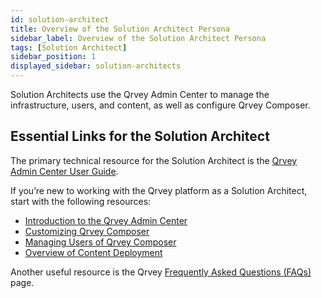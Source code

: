 ```yaml
---
id: solution-architect
title: Overview of the Solution Architect Persona
sidebar_label: Overview of the Solution Architect Persona
tags: [Solution Architect]
sidebar_position: 1
displayed_sidebar: solution-architects
---
```


Solution Architects use the Qrvey Admin Center to manage the infrastructure, users, and content, as well as configure Qrvey Composer.

## Essential Links for the Solution Architect
The primary technical resource for the Solution Architect is the [Qrvey Admin Center User Guide](../admin/introduction-to-qrvey-admin-center.md). 

If you’re new to working with the Qrvey platform as a Solution Architect, start with the following resources:
* [Introduction to the Qrvey Admin Center](../admin/introduction-to-qrvey-admin-center.md)
* [Customizing Qrvey Composer](../admin/customizing-qrvey-composer.md)
* [Managing Users of Qrvey Composer](../admin/managing-users.md)
* [Overview of Content Deployment](../admin/09-Content%20Deployment/overview-of-content-deployment.md)

Another useful resource is the Qrvey [Frequently Asked Questions (FAQs)](../getting-started/faqs.md) page. 
